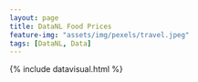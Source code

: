 ```yaml
---
layout: page
title: DataNL Food Prices
feature-img: "assets/img/pexels/travel.jpeg"
tags: [DataNL, Data]
---
```



{% include datavisual.html %}
